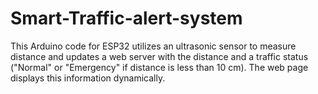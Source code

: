 # Smart-Traffic-alert-system
This Arduino code for ESP32 utilizes an ultrasonic sensor to measure distance and updates a web server with the distance and a traffic status ("Normal" or "Emergency" if distance is less than 10 cm). The web page displays this information dynamically.
